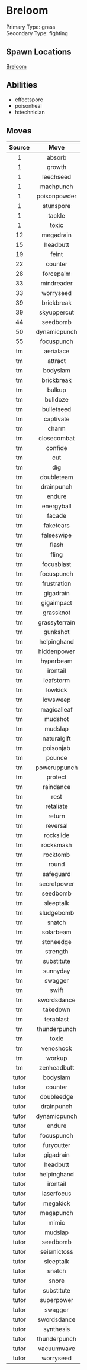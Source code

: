# Breloom  
Primary Type: grass  
Secondary Type: fighting  
  
## Spawn Locations  
[Breloom](/data/spawn_presets/breloom.md)  
  
## Abilities  
  * effectspore
  * poisonheal
  * h:technician
  
  
## Moves  
  
| Source | Move |  
|:---:|:---:|  
| 1 | absorb |  
| 1 | growth |  
| 1 | leechseed |  
| 1 | machpunch |  
| 1 | poisonpowder |  
| 1 | stunspore |  
| 1 | tackle |  
| 1 | toxic |  
| 12 | megadrain |  
| 15 | headbutt |  
| 19 | feint |  
| 22 | counter |  
| 28 | forcepalm |  
| 33 | mindreader |  
| 33 | worryseed |  
| 39 | brickbreak |  
| 39 | skyuppercut |  
| 44 | seedbomb |  
| 50 | dynamicpunch |  
| 55 | focuspunch |  
| tm | aerialace |  
| tm | attract |  
| tm | bodyslam |  
| tm | brickbreak |  
| tm | bulkup |  
| tm | bulldoze |  
| tm | bulletseed |  
| tm | captivate |  
| tm | charm |  
| tm | closecombat |  
| tm | confide |  
| tm | cut |  
| tm | dig |  
| tm | doubleteam |  
| tm | drainpunch |  
| tm | endure |  
| tm | energyball |  
| tm | facade |  
| tm | faketears |  
| tm | falseswipe |  
| tm | flash |  
| tm | fling |  
| tm | focusblast |  
| tm | focuspunch |  
| tm | frustration |  
| tm | gigadrain |  
| tm | gigaimpact |  
| tm | grassknot |  
| tm | grassyterrain |  
| tm | gunkshot |  
| tm | helpinghand |  
| tm | hiddenpower |  
| tm | hyperbeam |  
| tm | irontail |  
| tm | leafstorm |  
| tm | lowkick |  
| tm | lowsweep |  
| tm | magicalleaf |  
| tm | mudshot |  
| tm | mudslap |  
| tm | naturalgift |  
| tm | poisonjab |  
| tm | pounce |  
| tm | poweruppunch |  
| tm | protect |  
| tm | raindance |  
| tm | rest |  
| tm | retaliate |  
| tm | return |  
| tm | reversal |  
| tm | rockslide |  
| tm | rocksmash |  
| tm | rocktomb |  
| tm | round |  
| tm | safeguard |  
| tm | secretpower |  
| tm | seedbomb |  
| tm | sleeptalk |  
| tm | sludgebomb |  
| tm | snatch |  
| tm | solarbeam |  
| tm | stoneedge |  
| tm | strength |  
| tm | substitute |  
| tm | sunnyday |  
| tm | swagger |  
| tm | swift |  
| tm | swordsdance |  
| tm | takedown |  
| tm | terablast |  
| tm | thunderpunch |  
| tm | toxic |  
| tm | venoshock |  
| tm | workup |  
| tm | zenheadbutt |  
| tutor | bodyslam |  
| tutor | counter |  
| tutor | doubleedge |  
| tutor | drainpunch |  
| tutor | dynamicpunch |  
| tutor | endure |  
| tutor | focuspunch |  
| tutor | furycutter |  
| tutor | gigadrain |  
| tutor | headbutt |  
| tutor | helpinghand |  
| tutor | irontail |  
| tutor | laserfocus |  
| tutor | megakick |  
| tutor | megapunch |  
| tutor | mimic |  
| tutor | mudslap |  
| tutor | seedbomb |  
| tutor | seismictoss |  
| tutor | sleeptalk |  
| tutor | snatch |  
| tutor | snore |  
| tutor | substitute |  
| tutor | superpower |  
| tutor | swagger |  
| tutor | swordsdance |  
| tutor | synthesis |  
| tutor | thunderpunch |  
| tutor | vacuumwave |  
| tutor | worryseed |  
  
